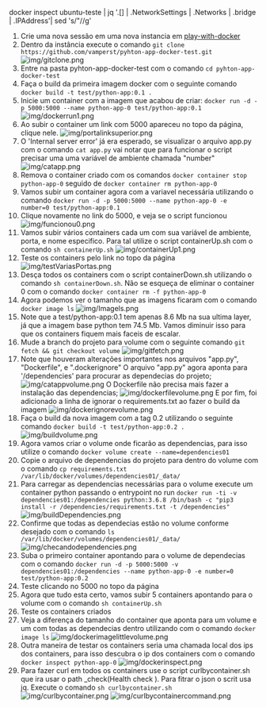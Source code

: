 docker inspect ubuntu-teste | jq '.[] | .NetworkSettings | .Networks | .bridge | .IPAddress'| sed 's/"//g'
1. Crie uma nova sessão em uma nova instancia em [play-with-docker](https://labs.play-with-docker.com)
2. Dentro da instância execute o comando `git clone https://github.com/vamperst/pyhton-app-docker-test.git`
![img/gitclone.png](img/gitclone.png)
3. Entre na pasta pyhton-app-docker-test com o comando `cd pyhton-app-docker-test`
4. Faça o build da primeira imagem docker com o seguinte comando `docker build -t test/python-app:0.1 .`
5. Inicie um container com a imagem que acabou de criar: `docker run -d -p 5000:5000 --name python-app-0 test/python-app:0.1` 
![img/dockerrun1.png](img/dockerrun1.png)
6. Ao subir o container um link com 5000 apareceu no topo da página, clique nele.
![img/portalinksuperior.png](img/portalinksuperior.png)
7. O 'Internal server error' já era esperado, se visualizar o arquivo app.py com o comando `cat app.py` vai notar que para funcionar o script precisar uma uma variável de ambiente chamada "number"
![img/catapp.png](img/catapp.png)
8. Remova o container criado com os comandos `docker container stop python-app-0` seguido de `docker container rm python-app-0`
9. Vamos subir um container agora com a variavel necessária utilizando o comando `docker run -d -p 5000:5000 --name python-app-0 -e number=0 test/python-app:0.1`
10. Clique novamente no link do 5000, e veja se o script funcionou
![img/funcionou0.png](img/funcionou0.png)
11. Vamos subir vários containers cada um com sua variável de ambiente, porta, e nome especifico. Para tal utilize o script containerUp.sh com o comando `sh containerUp.sh`
![img/containerUp1.png](img/containerUp1.png)
12. Teste os containers pelo link no topo da página
![img/testVariasPortas.png](img/testVariasPortas.png)
13. Desça todos os containers com o script containerDown.sh utilizando o comando `sh containerDown.sh`. Não se esqueça de eliminar o container 0 com o comando `docker container rm -f python-app-0`
14. Agora podemos ver o tamanho que as imagens ficaram com o comando `docker image ls`
![img/Imagels.png](img/Imagels.png)
15. Note que a test/python-app:0.1 tem apenas 8.6 Mb na sua ultima layer, já que a imagem base python tem 74.5 Mb. Vamos diminuir isso para que os containers fiquem mais faceis de escalar.
16. Mude a branch do projeto para volume com o seguinte comando `git fetch && git checkout volume`
![img/gitfetch.png](img/gitfetch.png)
17. Note que houveram alterações importantes nos arquivos "app.py", "Dockerfile", e ".dockerignore"
O arquivo "app.py" agora aponta para '/dependencies' para procurar as dependecias do projeto;
![img/catappvolume.png](img/catappvolume.png)
O Dockerfile não precisa mais fazer a instalação das dependencias;
![img/dockerfilevolume.png](img/dockerfilevolume.png)
E por fim, foi adicionado a linha de ignorar o requirements.txt ao fazer o build da imagem
![img/dockerignorevolume.png](img/dockerignorevolume.png)
18. Faça o build da nova imagem com a tag 0.2 utilizando o seguinte comando `docker build -t test/python-app:0.2 .`
![img/buildvolume.png](img/buildvolume.png)
19. Agora vamos criar o volume onde ficarão as dependencias, para isso utilize o comando `docker volume create --name=dependencies01`
20. Copie o arquivo de dependencias do projeto para dentro do volume com o comando `cp requirements.txt /var/lib/docker/volumes/dependencies01/_data/`
21. Para carregar as dependencias necessárias para o volume execute um container python passando o entrypoint no run `docker run -ti -v dependencies01:/dependencies python:3.6.8 /bin/bash -c "pip3 install -r /dependencies/requirements.txt -t /dependencies"`
![img/buildDependencies.png](img/buildDependencies.png)
22. Confirme que todas as dependecias estão no volume conforme desejado com o comando `ls /var/lib/docker/volumes/dependencies01/_data/`
![img/checandodependencies.png](img/checandodependencies.png)
23. Suba o primeiro container apontando para o volume de dependecias com o comando `docker run -d -p 5000:5000 -v dependencies01:/dependencies --name python-app-0 -e number=0 test/python-app:0.2`
24. Teste clicando no 5000 no topo da página
25. Agora que tudo esta certo, vamos subir 5 containers apontando para o volume com o comando `sh containerUp.sh`
26. Teste os containers criados
27. Veja a diferença do tamanho do container que aponta para um volume e um com todas as dependecias dentro utilizando com o comando `docker image ls`
![img/dockerimagelittlevolume.png](img/dockerimagelittlevolume.png)
28. Outra maneira de testar os containers seria uma chamada local dos ips dos containers, para isso descubra o ip dos containers com o comando `docker inspect python-app-0`
![img/dockerinspect.png](img/dockerinspect.png)
29. Para fazer curl em todos os containers use o script curlbycontainer.sh que ira usar o path _check(Health check ). Para fitrar o json o scrit usa jq. Execute o comando `sh curlbycontainer.sh`
![img/curlbycontainer.png](img/curlbycontainer.png)
![img/curlbycontainercommand.png](img/curlbycontainercommand.png)
